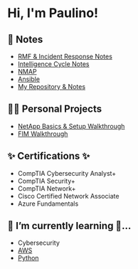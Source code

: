 <h1>Hi, I'm Paulino! <br/>

<h2>📝 Notes</h2>

  - [RMF & Incident Response Notes](https://github.com/paulinoprojects/RiskManagement)
  - [Intelligence Cycle Notes](https://github.com/paulinoprojects/IntelligenceLifeCycle/blob/main/Intelligence_README.md)
  - [NMAP](https://github.com/paulinoprojects/NMAP)
  - [Ansible](https://github.com/paulinoprojects/Ansible)
  - [My Repository & Notes](https://github.com/paulinoprojects?tab=repositories)
  
  
  
<h2>👨‍💻 Personal Projects</h2>

  - [NetApp Basics & Setup Walkthrough](https://github.com/paulinoprojects/NetApp)
  - [FIM Walkthrough](https://github.com/paulinoprojects/FileIntegrityMonitor)
  

<h2>✨ Certifications ✨</h2>

 - CompTIA Cybersecurity Analyst+
 - CompTIA Security+
 - CompTIA Network+
 - Cisco Certified Network Associate
 - Azure Fundamentals

<h2> 🌱 I’m currently learning 🔭...</h2>
  
 - Cybersecurity
 - [AWS](https://github.com/paulinoprojects/AWS_host_a_static_website/blob/main/README.md)
 - [Python](https://github.com/paulinoprojects/PythonNotes)
